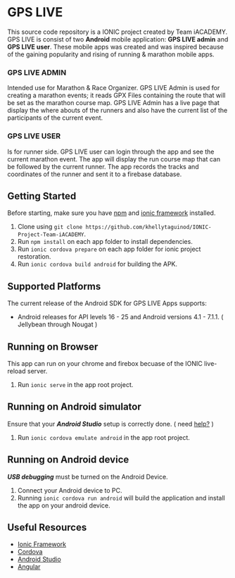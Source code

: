 # GPS LIVE
This source code repository is a IONIC project created by Team iACADEMY. GPS LIVE is consist of two **Android** mobile application: **GPS LIVE admin** and **GPS LIVE user**. These mobile apps was created and was inspired because of the gaining popularity and rising of running & marathon mobile apps.

### GPS LIVE ADMIN
Intended use for Marathon & Race Organizer. GPS LIVE Admin is used for creating a marathon events; it reads GPX Files containing the route that will be set as the marathon course map. GPS LIVE Admin has a live page that display the where abouts of the runners and also have the current list of the participants of the current event.

### GPS LIVE USER
Is for runner side. GPS LIVE user can login through the app and see the current marathon event. The app will display the run course map that can be followed by the current runner. The app records the tracks and coordinates of the runner and sent it to a firebase database. 

## Getting Started
Before starting, make sure you have [npm](https://www.npmjs.com/get-npm) and [ionic framework](https://ionicframework.com/docs/cli/) installed.

1. Clone using `git clone https://github.com/khellytaguinod/IONIC-Project-Team-iACADEMY`.
2. Run `npm install` on each app folder to install dependencies.
3. Run `ionic cordova prepare` on each app folder for ionic project restoration.
4. Run `ionic cordova build android` for building the APK.

## Supported Platforms

The current release of the Android SDK for GPS LIVE Apps supports:
* Android releases for API levels 16 - 25 and Android versions 4.1 - 7.1.1. ( Jellybean through Nougat )


## Running on Browser

This app can run on your chrome and firebox becuase of the IONIC live-reload server.

1. Run `ionic serve` in the app root project. 

## Running on Android simulator

Ensure that your **_Android Studio_** setup is correctly done. ( need [help?](https://cordova.apache.org/docs/en/latest/guide/platforms/android/#installing-the-requirements) )

1. Run `ionic cordova emulate android` in the app root project. 

## Running on Android device

**_USB debugging_** must be turned on the Android Device.

1. Connect your Android device to PC.
2. Running `ionic cordova run android` will build the application and install the app on your android device.

## Useful Resources

* [Ionic Framework](https://ionicframework.com/docs/cli/)
* [Cordova](https://cordova.apache.org/docs/en/latest/guide/platforms/android/#installing-the-requirements)
* [Android Studio](https://developer.android.com/studio/intro/index.html)
* [Angular](https://angular.io/docs)
